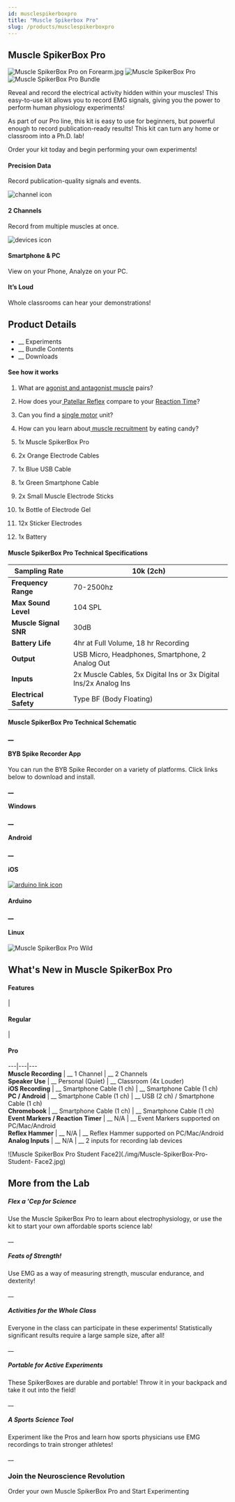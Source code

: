 ```yaml
---
id: musclespikerboxpro
title: "Muscle Spikerbox Pro"
slug: /products/musclespikerboxpro
---
```


## Muscle SpikerBox Pro

![Muscle SpikerBox Pro on Forearm.jpg](././img/musclespikerboxpro-forearm.jpg)
![Muscle SpikerBox Pro](././img/musclespikerboxpro-main.jpg)
![Muscle SpikerBox Pro Bundle](././img/musclespikerboxpro-bundle.jpg)


Reveal and record the electrical activity hidden within your muscles! This
easy-to-use kit allows you to record EMG signals, giving you the power to
perform human physiology experiments!

As part of our Pro line, this kit is easy to use for beginners, but powerful
enough to record publication-ready results! This kit can turn any home or
classroom into a Ph.D. lab!

Order your kit today and begin performing your own experiments!

#### Precision Data

Record publication-quality signals and events.

![channel icon](././img/channel.svg)

#### 2 Channels

Record from multiple muscles at once.

![devices icon](././img/devices.svg)

#### Smartphone & PC

View on your Phone, Analyze on your PC.

#### It’s Loud

Whole classrooms can hear your demonstrations!

## Product Details

  * __ Experiments
  * __ Bundle Contents
  * __ Downloads

#### See how it works

  1. What are [agonist and antagonist muscle](https://backyardbrains.com/experiments/musclespikerboxpro) pairs?
  2. How does your[ Patellar Reflex](https://backyardbrains.com/experiments/Musclekneejerk) compare to your [ Reaction Time](https://backyardbrains.com/experiments/MusclReactionTime)?
  3. Can you find a [single motor](https://backyardbrains.com/experiments/MuscleSingleunit) unit?
  4. How can you learn about[ muscle recruitment](https://backyardbrains.com/experiments/Musclechewing) by eating candy?

  1. 1x Muscle SpikerBox Pro
  2. 2x Orange Electrode Cables
  3. 1x Blue USB Cable
  4. 1x Green Smartphone Cable
  5. 2x Small Muscle Electrode Sticks
  6. 1x Bottle of Electrode Gel
  7. 12x Sticker Electrodes
  8. 1x Battery 

#### Muscle SpikerBox Pro Technical Specifications

**Sampling Rate** | 10k (2ch)  
---|---  
**Frequency Range** | 70-2500hz  
**Max Sound Level** | 104 SPL  
**Muscle Signal SNR** | 30dB  
**Battery Life** | 4hr at Full Volume, 18 hr Recording  
**Output** | USB Micro, Headphones, Smartphone, 2 Analog Out  
**Inputs** | 2x Muscle Cables, 5x Digital Ins or 3x Digital Ins/2x Analog Ins  
**Electrical Safety** | Type BF (Body Floating)  
  
#### Muscle SpikerBox Pro Technical Schematic

[__](./files/Muscle_SpikerBoxProV1.pdf)

#### BYB Spike Recorder App

You can run the BYB Spike Recorder on a variety of platforms. Click links
below to download and install.

[__](./files/SpikeRecorder.Win32.20171103.zip)

#### Windows

[__](https://play.google.com/store/apps/details?id=com.backyardbrains&hl=en)

#### Android

[__](https://itunes.apple.com/us/app/spike-recorder/id972173310?mt=12)

#### iOS

[![arduino link
icon](./img/arduino.svg)](https://raw.githubusercontent.com/BackyardBrains/SpikerShield/master/Muscle/Arduino%20Code/SpikeRecorder/SpikeRecorderSpikerShield_V1_1.ino)

#### Arduino

[__](https://github.com/BackyardBrains/Spike-Recorder)

#### Linux

![Muscle SpikerBox Pro Wild](././img/muscle-spikerbox-pro-wild.jpg)

###

## What's New in Muscle SpikerBox Pro

#### Features

|

#### Regular

|

#### Pro  
  
---|---|---  
**Muscle Recording** | __ 1 Channel | __ 2 Channels  
**Speaker Use** | __ Personal (Quiet) | __ Classroom (4x Louder)  
**iOS Recording** | __ Smartphone Cable (1 ch) | __ Smartphone Cable (1 ch)  
**PC / Android** | __ Smartphone Cable (1 ch) | __ USB (2 ch) / Smartphone Cable (1 ch)  
**Chromebook** | __ Smartphone Cable (1 ch) | __ Smartphone Cable (1 ch)  
**Event Markers / Reaction Timer** | __ N/A | __ Event Markers supported on PC/Mac/Android  
**Reflex Hammer** | __ N/A | __ Reflex Hammer supported on PC/Mac/Android  
**Analog Inputs** | __ N/A | __ 2 inputs for recording lab devices  
  
![Muscle SpikerBox Pro Student Face2](./img/Muscle-SpikerBox-Pro-Student-
Face2.jpg)

###

## More from the Lab

##### Flex a 'Cep for Science

Use the Muscle SpikerBox Pro to learn about electrophysiology, or use the kit
to start your own affordable sports science lab!

__

##### Feats of Strength!

Use EMG as a way of measuring strength, muscular endurance, and dexterity!

__

##### Activities for the Whole Class

Everyone in the class can participate in these experiments! Statistically
significant results require a large sample size, after all!

__

##### Portable for Active Experiments

These SpikerBoxes are durable and portable! Throw it in your backpack and take
it out into the field!

__

##### A Sports Science Tool

Experiment like the Pros and learn how sports physicians use EMG recordings to
train stronger athletes!

__

### Join the Neuroscience Revolution

Order your own Muscle SpikerBox Pro and Start Experimenting
